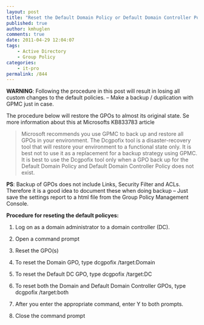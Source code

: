 ```yaml
---
layout: post
title: "Reset the Default Domain Policy or Default Domain Controller Policy back to it's original state"
published: true
author: kmhuglen
comments: true
date: 2011-04-29 12:04:07
tags:
    - Active Directory
    - Group Policy
categories:
    - it-pro
permalink: /844
---
```

**WARNING**: Following the procedure in this post will result in losing all custom changes to the default policies. – Make a backup / duplication with GPMC just in case.

The procedure below will restore the GPOs to almost its original state. Se more information about this at Microsofts KB833783 article

> 
>   Microsoft recommends you use GPMC to back up and restore all GPOs in your environment. The Dcgpofix tool is a disaster-recovery tool that will restore your environment to a functional state only. It is best not to use it as a replacement for a backup strategy using GPMC. It is best to use the Dcgpofix tool only when a GPO back up for the Default Domain Policy and Default Domain Controller Policy does not exist.
> 

**PS**: Backup of GPOs does not include Links, Security Filter and ACLs. Therefore it is a good idea to document these when doing backup &#8211; Just save the settings report to a html file from the Group Policy Management Console.

**Procedure for reseting the default policyes:**

1. Log on as a domain administrator to a domain controller (DC).
  
2. Open a command prompt
  
3. Reset the GPO(s)

  1. To reset the Domain GPO, type
dcgpofix /target:Domain

  2. To reset the Default DC GPO, type
dcgpofix /target:DC

  3. To reset both the Domain and Default Domain Controller GPOs, type
dcgpofix /target:both







  4. After you enter the appropriate command, enter Y to both prompts.
  5. Close the command prompt

